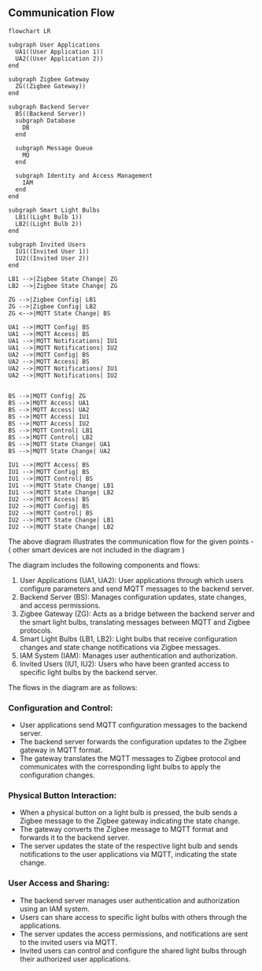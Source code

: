 ## Communication Flow

```mermaid
flowchart LR

subgraph User Applications
  UA1((User Application 1))
  UA2((User Application 2))
end

subgraph Zigbee Gateway
  ZG((Zigbee Gateway))
end

subgraph Backend Server
  BS((Backend Server))
  subgraph Database
    DB
  end

  subgraph Message Queue
    MQ
  end

  subgraph Identity and Access Management
    IAM
  end
end

subgraph Smart Light Bulbs
  LB1((Light Bulb 1))
  LB2((Light Bulb 2))
end

subgraph Invited Users
  IU1((Invited User 1))
  IU2((Invited User 2))
end

LB1 -->|Zigbee State Change| ZG
LB2 -->|Zigbee State Change| ZG

ZG -->|Zigbee Config| LB1
ZG -->|Zigbee Config| LB2
ZG <-->|MQTT State Change| BS

UA1 -->|MQTT Config| BS
UA1 -->|MQTT Access| BS
UA1 -->|MQTT Notifications| IU1
UA1 -->|MQTT Notifications| IU2
UA2 -->|MQTT Config| BS
UA2 -->|MQTT Access| BS
UA2 -->|MQTT Notifications| IU1
UA2 -->|MQTT Notifications| IU2


BS -->|MQTT Config| ZG
BS -->|MQTT Access| UA1
BS -->|MQTT Access| UA2
BS -->|MQTT Access| IU1
BS -->|MQTT Access| IU2
BS -->|MQTT Control| LB1
BS -->|MQTT Control| LB2
BS -->|MQTT State Change| UA1
BS -->|MQTT State Change| UA2

IU1 -->|MQTT Access| BS
IU1 -->|MQTT Config| BS
IU1 -->|MQTT Control| BS
IU1 -->|MQTT State Change| LB1
IU1 -->|MQTT State Change| LB2
IU2 -->|MQTT Access| BS
IU2 -->|MQTT Config| BS
IU2 -->|MQTT Control| BS
IU2 -->|MQTT State Change| LB1
IU2 -->|MQTT State Change| LB2
```

The above diagram illustrates the communication flow for the given points - ( other smart devices are not included in the diagram )

The diagram includes the following components and flows:

1. User Applications (UA1, UA2): User applications through which users configure parameters and send MQTT messages to the backend server.
2. Backend Server (BS): Manages configuration updates, state changes, and access permissions.
3. Zigbee Gateway (ZG): Acts as a bridge between the backend server and the smart light bulbs, translating messages between MQTT and Zigbee protocols.
4. Smart Light Bulbs (LB1, LB2): Light bulbs that receive configuration changes and state change notifications via Zigbee messages.
5. IAM System (IAM): Manages user authentication and authorization.
6. Invited Users (IU1, IU2): Users who have been granted access to specific light bulbs by the backend server.

The flows in the diagram are as follows:

### Configuration and Control:

- User applications send MQTT configuration messages to the backend server.
- The backend server forwards the configuration updates to the Zigbee gateway in MQTT format.
- The gateway translates the MQTT messages to Zigbee protocol and communicates with the corresponding light bulbs to apply the configuration changes.

### Physical Button Interaction:

- When a physical button on a light bulb is pressed, the bulb sends a Zigbee message to the Zigbee gateway indicating the state change.
- The gateway converts the Zigbee message to MQTT format and forwards it to the backend server.
- The server updates the state of the respective light bulb and sends notifications to the user applications via MQTT, indicating the state change.

### User Access and Sharing:

- The backend server manages user authentication and authorization using an IAM system.
- Users can share access to specific light bulbs with others through the applications.
- The server updates the access permissions, and notifications are sent to the invited users via MQTT.
- Invited users can control and configure the shared light bulbs through their authorized user applications.
